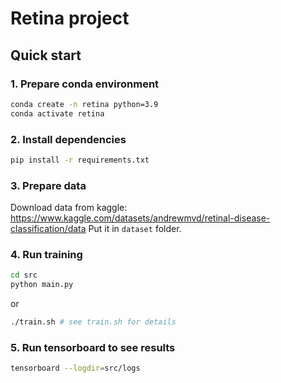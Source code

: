# Retina project

## Quick start

### 1. Prepare conda environment
```bash
conda create -n retina python=3.9
conda activate retina
```

### 2. Install dependencies
```bash
pip install -r requirements.txt
```

### 3. Prepare data
Download data from kaggle: https://www.kaggle.com/datasets/andrewmvd/retinal-disease-classification/data
Put it in `dataset` folder.

### 4. Run training
```bash
cd src
python main.py
```
or 
```bash
./train.sh # see train.sh for details
```

### 5. Run tensorboard to see results
```bash
tensorboard --logdir=src/logs
```

